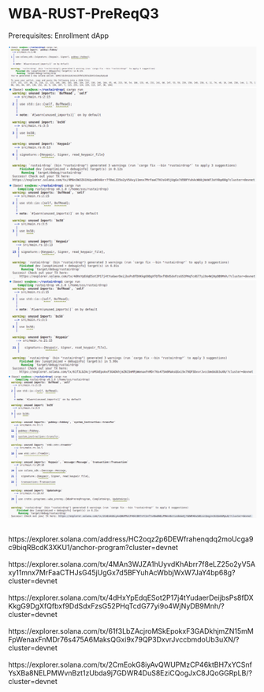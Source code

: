 # WBA-RUST-PreReqQ3
Prerequisites: Enrollment dApp<br/>

![image](1.png)
![image](2.png)
![image](3.png)
![image](4.png)
![image](5.png)
 

<br/>
https://explorer.solana.com/address/HC2oqz2p6DEWfrahenqdq2moUcga9c9biqRBcdK3XKU1/anchor-program?cluster=devnet
<br/>

<br/>
https://explorer.solana.com/tx/4MAn3WJZA1hUyvdKhAbrr7f8eLZ25o2yV5Axy11mnx7MrFaaCTHJsG45jUgGx7d5BFYuhAcWbbjWxW7JaY4bp68g?cluster=devnet
<br/>


<br/>
https://explorer.solana.com/tx/4dHxYpEdqESot2P17j4tYudaerDeijbsPs8fDXKkgG9DgXfQfbxf9DdSdxFzsG52PHqTcdG77yi9o4WjNyDB9Mnh/?cluster=devnet
<br/>

<br/>
https://explorer.solana.com/tx/61f3LbZAcjroMSkEpokxF3GADkhjmZN15mMFpWenaxFnMDr76s475A6MaksQGxi9x79QP3DxvrJvccbmdoUb3uXN/?cluster=devnet
<br/>


<br/>
https://explorer.solana.com/tx/2CmEokG8iyAvQWUPMzCP46ktBH7xYCSnfYsXBa8NELPMWvnBzt1zUbda9j7GDWR4DuS8EziCQogJxC8JQoGGRpLB/?cluster=devnet
<br/>


